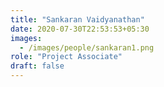 ```yaml
---
title: "Sankaran Vaidyanathan"
date: 2020-07-30T22:53:53+05:30
images:
  - /images/people/sankaran1.png
role: "Project Associate"
draft: false
---
```

